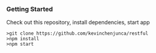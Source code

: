 ### Getting Started

Check out this repository,  install dependencies,  start app

```
>git clone https://github.com/kevinchenjunca/restful
>npm install
>npm start
```